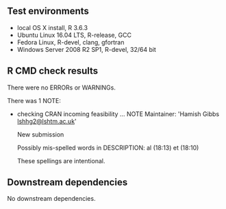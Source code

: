 ## Test environments
* local OS X install, R 3.6.3
* Ubuntu Linux 16.04 LTS, R-release, GCC
* Fedora Linux, R-devel, clang, gfortran
* Windows Server 2008 R2 SP1, R-devel, 32/64 bit

## R CMD check results
There were no ERRORs or WARNINGs. 

There was 1 NOTE:

* checking CRAN incoming feasibility ... NOTE
  Maintainer: 'Hamish Gibbs <lshhg2@lshtm.ac.uk>'
  
  New submission
  
  Possibly mis-spelled words in DESCRIPTION:
    al (18:13)
    et (18:10)
    
  These spellings are intentional. 

## Downstream dependencies

No downstream dependencies.
